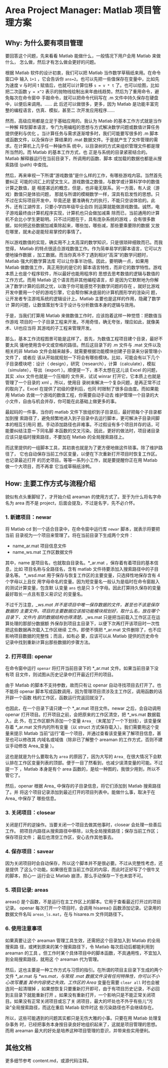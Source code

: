 Area Project Manager: Matlab 项目管理方案
=================

Why: 为什么要有项目管理
----------

要回答这个问题，先来看看 Matlab 能做什么，一般情况下用户会用 Matlab 来做什么，
怎么做，然后才有怎么做会更好的问题。

根据 Matlab 软件的设计初衷，我们可以把 Matlab 当作数学草稿纸来用。在命令窗口中
输入 `1+1` ，它会告诉你 `ans=2`。也可以先把一些值保存在变量中，比如先为速度 v
与时间 t 赋值后，也就可以计算位移 `s = v * t` 了。也可以绘图，比如把二次函数
`y = x^2` 表示的抛物线绘制出来年曲线趋势。然后为了重用命令，避免每次在命令窗中
手敲命令，就可以把命令代码写在 .m 文件中持久保存在硬盘中，以便后来调用。…… 此
后还可以做很多，更多，因为 Matlab 是功能丰富完整的编程语言，仿真、模拟，甚至二
次开发应用程序……

然而，高级应用都是立足于基础应用的。我认为 Matlab 的基本工作方式就是当作一种解
释型脚本语言，专门为用编程的思想与方式解决数学问题或数值计算任务提供便利与优化
。当计算任务与需求逐渐增多时，我们可能要写很多的 .m 脚本或函数文件，以及保存计
算结果的 .mat 数据文件。于是就产生了文件管理的需求。在计算机上几乎任一种操作系
统中，以目录树的方式来组织管理文件都是理所当然的。而 Matlab 的基本工作方式，也
正是与系统的目录紧密结合的。Matlab 解释器运行在当前目录下，所调用的函数、脚本
或加载的数据也都是从搜索路径 (path) 中查找。

然后，再来审视一下所谓“游戏数值”是什么样的工作，有哪些游戏内容。当然首先要纠正
可能的词汇上的望文生义。游戏数值之数值，与数学或计算科学中的数值计算之数值，是
相差甚远的概念，但是，也非毫无联系。另一方面，有人说（游戏）数值只是体验问题，
那就与所谓的模糊数学一样，深具有启发性的思想。只不过在实际项目开发中，毕竟还是
要准确有力的执行，不能只空谈体验的。此外，还有江湖传言，只要小学四年级毕业会四
则运算就能做游戏数值。诚然，电子游戏最终由计算机程序实现，计算机也只会做加减乘
除而已，当前通用的计算机不会比小学生更聪明。只不过问题在于，具有庞杂系统的游戏
，会有很多数据，如何把这些数据加减乘除起来，哪些加，哪些减，那些要乘要除的数据
又放在哪里，就未必是能轻易掌控的事情了。

所以游戏数值的实现，确实用不上太高深的数学知识，只是很琐碎细致而已。而我觉得，
Matlab 的特点很适合游戏数值工作。作为简单易学的脚本语言，它可以方便地操作数据
，加工数据。而当你真冷不丁遇到相对“高深”的数学问题时，Matlab 强大的数学算法库
可以让你事半功倍。因此，要明确一点，如果用 Matlab 做数值工作，真正用到的是它的
脚本语言特性，而非它的数学特性。游戏本质上也是个程序软件，所以最好也能用程序的
思想去思考数值的逻辑与数值的工作方式。而用 Matlab 这个语言而非其他编程语言，却
是因为它默默地为你解决了数学计算的后顾之忧，以致于你可能感觉不到数学问题的存在
。就好比游戏开发中要用一个好的游戏引擎，它会帮你解决底层的计算机图形学的渲染问
题，让开发者专注游戏系统的逻辑设计上。Matlab 主要也是这样的作用，隐藏了数学计
算的问题，让数值策划专注于设计与分析数值本身的逻辑与效用。

于是，当我们打算用 Matlab 来做数值工作时，应该抱着这样一种觉悟：把数值当作游戏
项目的一个子目录工程来开发。不用奇怪，确无夸张，理应如此，就像美术、UI也应当将
其游戏的子工程来管理开发。

那么，基本工作流程图景可能是这样了。首先，为数值工程项目建个目录，最好不要太风
骚地使用含中文或空格的路径。然后这目录下的 .m 文件与 .mat 文件以及相关的非
Matlab 文件会越来越多，就需要根据功能模块创建子目录来分装管理小文件了，或者应
该从开始就规划一下将会有哪些模块。比如，可能会有以下几个子目录模块吧：设计（
design），研究（research），计算（calculate），模拟（simulate），导出（export
）。顺便提一下，本不太想在这儿谈 Excel 的问题，其实 .xlsx 文件也就是一个压缩的
文件夹，试试 winrar 打开它，它本质上也就是管理了一个目录的 xml 。所以，使用目
录树来解决一个复杂问题，是再正常不过的取向了。Excel 在提供了初级的便利后，也同
时限制了很多自由度。而如果能用 Matlab 去做一个游戏的数值工程，你需要自动手动去
维护管理一个目录的大小文件，自由与机会并存，你可能在此基础上做更多的事。

最起码的一件事，当你的 matlab 文件下放组织到子目录后，最好把每个子目录都加到搜
索路径了，避免频繁地进入到子目录中去运行脚本，更可解决子目录间脚本的相互引用问
题。手动添加路径也非难事。不过假设有多个项目并存的话，可能要纠结注意一下同名脚
本函数的交叉污染。因此，更好的做法时，项目诸目录应该只是临时搜索路径，不要加在
Matlab 的全局搜索路径上。

而这里提供的一组脚本工具，其初衷也就是为了更方便地做这件琐事。除了维护路径了，
它也自动保存当前工作区变量，以便在下次重新打开项目时恢复工作区。也记录最近打开
的历史项目。等等一系列小工作，就是要提醒你正在用 Matlab 做一个大项目，而不再拿
它当成草稿纸涂鸭。


How: 主要工作方式与流程介绍
----------

貌似有点头重脚轻了，才开始介绍 areaman 的使用方式了。至于为什么将名字命名为
area 而不是 project，后面会提及，不过是名字，先不必介怀。

### 1. 新建项目：newar

将 Matlab cd 到一个适合目录中，在命令窗中运行库 `newar` 脚本，就表示将要把当前
目录视为一个项目来管理了。将在当前目录下生成两个文件：

* name_ar.mat 项目信息文件
* name_ws.mat 工作区数据文件

其中，name 是项目名，也就取自目录名。*_ar.mat ，保存着有着项目的基本信息，比如
项目名称与全路径名，含有 matlab 文件待要添加入搜索路径中的子目录名等。
*_wsd.mat 用于保存与恢复工作区的主要变量，只选择性地保存含有 4 个字母以上且仅
用字母命名的变量。因为短变量名一般认为是临时在命令窗敲入的测试计算变量，包含默
认变量 `ans` 也是只 3 个字母。因此打算持久保存的变量最好取长一点且有意义易识记
的变量名。

不过千万注意，*_ws.mat 并不是项目中唯一保存数据的文件，甚至也不该是保存数据的
主要文件。项目的主要数据应该按功能模块规划好，取什么名，放在哪个目录下，文件内
部的数据结构也得清楚。*_ws.mat 只是把当前载入工作区正在运算处理的那部分数据额
外保存到项目主目录下，以便下次再打开该项目时一次性把这些数据再次载入工作区继续
工作。即使不慎把 *_ar.mat 文件删除了，也不应影响项目数据的完整性；而且，如有必
要，应该可以从 Matlab 提供的历史命令记录中找到重新计算出那些数据的步骤方法。

### 2. 打开项目: openar

在命令窗中运行 `openar` 将打开当前目录下的 *_ar.mat 文件。如果当前目录下没有项
目文件，则试图从历史记录中打开最近打开的项目。

由于 Matlab 的脚本不支持参数，故而只有让 openar 自动寻找项目去打开了。也不能将
openar 脚本写成函数调用，因为管理项目须涉及主工作区，调用函数的话开辟一个函数
栈的工作区，函数运行完返回就没了。

也因此，在一个目录下请只建一个 *_ar.mat 项目文件。newar 之后，会自动调用
openar 打开项目。打开项目之前，会把原来的工作区清空，把 *_ws.mat 数据载入。此
外，在工作区额外添加一个变量 `Area_`（末尾加了一个下划线），该变量保存着
*_ar.mat 文件内的所有变量（以 struct 方式保存载入）。我们需要用这个变量来提示
Matlab 当前“运行”着一个项目，并通过查看该变量来了解项目信息，甚至也可以修改其
内域名或域值（除非已了解整个 areaman 的工作方式，否则不建议手动修改 Area_变量
）。

这也是就是为什么要取名为 `area` 的原因了，因为大写的 `Area_` 在很大情况下会默
认排在工作区变量列表的顶部。便于一目了然看到，也减少误清变量的可能。不过提一下
，Matlab 本身是有个 area 函数的，是绘一种图的，我很少用到，所以不管它了。

然后，openar 根据 Area_ 中保存的子目录信息，将它们添加到 Matlab 搜索路径了。并
将这个项目记录添加到最近打开的项目列表中。能做什么事，取决于在 Area_ 中保存了
哪些信息。

### 3. 关闭项目：closear

关闭是打开的逆操作。当要关闭一个项目去做其他事时，closear 会处理一些善后工作。
把项目内路径从搜索路径中移除，以免全局搜索路径；保存当前工作区；保存项目文件；
最后也清空工作区，安心去作其他事去。

### 4. 保存项目：savear

因为关闭项目时会自动保存，所以这个脚本并不是很必要。不过从完整性考虑，还是提供
了这么个功能。如果很在意当前工作区的内容，而此时正好写了个很牛叉的脚本，担心一
运行会让 Matlab 崩溃，那么手动保存一下也未尝不可。

### 5. 项目记录: areas

areas() 是个函数，不是运行在主工作区上的脚本。它用于查看最近打开过的项目记录。
openar 每次打开一个项目时，会调用 hisarea() 函数添加记录。记录用的数据文件名叫
`areas_ls.mat`，在与 hisarea.m 文件同路径下。

### 6. 使用注意事项

如果真要让这个 areaman 管理工具生效，还需把这个目录加入到 Matlab 的全局搜索路
径，或拷到原来的某个搜索路径下，令 Matlab 每次启动后都能利用到 areaman 的工具
。但工作时某个具体项目中的脚本函数，不具通用性，不宜加入到全局搜索路径，就用这
个 areaman 代为管理。

然后，这也主要是一种工作方式与习惯的指引。在所谓的项目主目录下生成的两个文件
*_ar.mat 与 *_ws.mat，与常规 .mat 数据文件没有任何特殊性，你可以不小心改写覆盖
其中内容使之失效。工作区的 Area_ 变量在需要 `clear all` 时也会被连同一起清理掉
，如果想恢复只要重新打开即可，由于有项目历史记录，不必回到主目录下就能重新打开
。如果没有重新打开，一个影响只是不能正常关闭项目。如果没有正常关闭项目或忘了关
闭项目，最大的坏处也不外乎有些儿“污染”全局搜索路径，而这在重启 Matlab 软件时这
些污染路径也不会继续存在。

所以，这些可能遇到的问题其实都只是无伤大雅的小事。只要在用 Matlab 处理复杂事务
时，已经把事务本身按目录良好地组织起来了，这就是项目管理的思想。而用 areaman
最大的好处是培养这种项目管理的意识，并带来些实用便利。

其他文档
--------

更多细节参考 content.md，或源代码注释。
